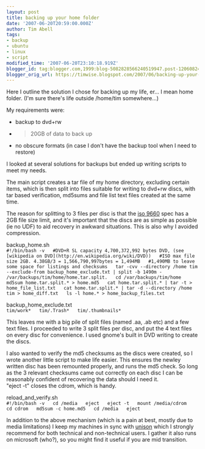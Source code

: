 ```yaml
---
layout: post
title: backing up your home folder
date: '2007-06-20T20:59:00.000Z'
author: Tim Abell
tags:
- backup
- ubuntu
- linux
- script
modified_time: '2007-06-20T23:10:18.919Z'
blogger_id: tag:blogger.com,1999:blog-5082828566240519947.post-1206082451587115261
blogger_orig_url: https://timwise.blogspot.com/2007/06/backing-up-your-home-folder.html
---
```


Here I outline the solution I chose for backing up my life, er... I mean home folder. (I'm sure there's life outside /home/tim somewhere...)  

My requirements were:  

*   backup to dvd+rw

*   >20GB of data to back up

*   no obscure formats (in case I don't have the backup tool when I need to restore)

I looked at several solutions for backups but ended up writing scripts to meet my needs.  

The main script creates a tar file of my home directory, excluding certain items, which is then split into files suitable for writing to dvd+rw discs, with tar based verification, md5sums and file list text files created at the same time.  

The reason for splitting to 3 files per disc is that the [iso 9660](http://en.wikipedia.org/wiki/ISO_9660#The_2_GiB_.28or_4.2GB_depending_on_implementation.29_file_size_limit) spec has a 2GB file size limit, and it's important that the discs are as simple as possible (ie no UDF) to aid recovery in awkward situations. This is also why I avoided compression.  

backup_home.sh  
`#!/bin/bash -v  
#DVD+R SL capacity 4,700,372,992 bytes DVD, (see [wikipedia on DVD](http://en.wikipedia.org/wiki/DVD))  
#ISO max file size 2GB. 4.38GB/3 = 1,566,790,997bytes = 1,494MB  
#1,490MB to leave some space for listings and checksums  
tar -cvv --directory /home tim --exclude-from backup_home_exclude.txt | split -b 1490m - /var/backups/tim/home/home.tar.split.  
cd /var/backups/tim/home  
md5sum home.tar.split.* > home.md5  
cat home.tar.split.* | tar -t > home_file_list.txt  
cat home.tar.split.* | tar -d --directory /home tim > home_diff.txt  
ls -l home.* > home_backup_files.txt`  

backup_home_exclude.txt  
`tim/work*  
tim/.Trash*  
tim/.thumbnails*`  

This leaves me with a big pile of split files (named .aa, .ab etc) and a few text files. I proceeded to write 3 split files per disc, and put the 4 text files on every disc for convenience. I used gnome's built in DVD writing to create the discs.  

I also wanted to verify the md5 checksums as the discs were created, so I wrote another little script to make life easier. This ensures the newley written disc has been remounted properly, and runs the md5 check. So long as the 3 relevant checksums came out correctly on each disc I can be reasonably confident of recovering the data should I need it.  
"eject -t" closes the cdrom, which is handy.  

reload_and_verify.sh  
`#!/bin/bash -v  
cd /media  
eject  
eject -t  
mount /media/cdrom  
cd cdrom  
md5sum -c home.md5  
cd /media  
eject`  

In addition to the above mechanism (which is a pain at best, mostly due to media limitations) I keep my machines in sync with [unison](http://www.cis.upenn.edu/~bcpierce/unison/) which I strongly recommend for both technical and non-technical users. I gather it also runs on microsoft (who?), so you might find it useful if you are mid transition.
